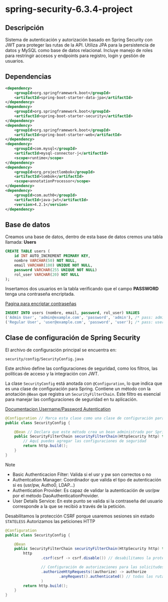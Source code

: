 # spring-security-6.3.4-project

## Descripción
Sistema de autenticación y autorización basado en Spring Security con JWT para proteger las rutas de la API. Utiliza JPA para la persistencia de datos y MySQL como base de datos relacional. Incluye manejo de roles para restringir accesos y endpoints para registro, login y gestión de usuarios. 

## Dependencias

```XML
<dependency>
    <groupId>org.springframework.boot</groupId>
    <artifactId>spring-boot-starter-data-jpa</artifactId>
</dependency>
<dependency>
    <groupId>org.springframework.boot</groupId>
    <artifactId>spring-boot-starter-security</artifactId>
</dependency>
<dependency>
    <groupId>org.springframework.boot</groupId>
    <artifactId>spring-boot-starter-web</artifactId>
</dependency>
<dependency>
    <groupId>com.mysql</groupId>
    <artifactId>mysql-connector-j</artifactId>
    <scope>runtime</scope>
</dependency>
<dependency>
    <groupId>org.projectlombok</groupId>
    <artifactId>lombok</artifactId>
    <scope>annotationProcessor</scope>
</dependency>
<dependency>
    <groupId>com.auth0</groupId>
    <artifactId>java-jwt</artifactId>
    <version>4.2.1</version>
</dependency>

```
## Base de datos
Creamos una base de datos, dentro de esta base de datos cremos una tabla llamada: <strong>Users</strong>

```SQL
CREATE TABLE users (
    id INT AUTO_INCREMENT PRIMARY KEY,
    nombre VARCHAR(50) NOT NULL,
    email VARCHAR(100) UNIQUE NOT NULL,
    password VARCHAR(255 UNIQUE NOT NULL)
    rol_user VARCHAR(20) NOT NULL
);

```

Insertamos dos usuarios en la tabla verificando que el campo <strong>PASSWORD</strong> tenga una contraseña encriptada.

[Pagina para encriptar contraseñas](https://bcrypt-generator.com/)

```SQL
INSERT INTO users (nombre, email, password, rol_user) VALUES 
('Admin User', 'admin@example.com', 'password', 'admin'), /* pass: admin */
('Regular User', 'user@example.com', 'password', 'user'); /* pass: user */
```

## Clase de configuración de Spring Security
El archivo de configuración principal se encuentra en:

`security/config/SecurityConfig.java`

Este archivo define las configuraciones de seguridad, como los filtros, las políticas de acceso y la integración con JWT.

La clase `SecurityConfig` está anotada con `@Configuration`, lo que indica que es una clase de configuración para Spring. Contiene un método con la anotación `@Bean` que registra un `SecurityFilterChain`. Este filtro es esencial para manejar las configuraciones de seguridad en tu aplicación.

[Documentacion Username/Password Autentication](https://docs.spring.io/spring-security/reference/servlet/authentication/passwords/index.html#servlet-authentication-unpwd)


```JAVA
@Configuration // Marca esta clase como una clase de configuración para Spring.
public class SecurityConfig {

    @Bean // Declara que este método crea un bean administrado por Spring
    public SecurityFilterChain securityFilterChain(HttpSecurity http) throws Exception {
        // Aquí puedes agregar las configuraciones de seguridad
        return http.build();
    }
}
```

> [!NOTE]
> - Basic Authenticacion Filter: Valida si el usr y pw son correctos o no
> - Authentcation Manager: Coordinador que valida el tipo de autenticación si es (usr/pw, Autho0, LDAP…)
> - Authentication Provider: Es capaz de validar la autenticación de usr/pw por el método DaoAuthenticationProvider.
> - User Details Service: En este punto se valida si la contraseña del usuario corresponde a la que se recibió a través de la petición.

Desabilitamos la protección CSRF porque usaremos sesiones sin estado `STATELESS`
Autorizamos las peticiones HTTP

```JAVA
@Configuration
public class SecurityConfig {

    @Bean
    public SecurityFilterChain securityFilterChain(HttpSecurity http) throws Exception {
        http
                .csrf(csrf -> csrf.disable()) // desabilitamos la protección csrf

                // Configuración de autorizaciones para las solicitudes HTTP
                .authorizeHttpRequests((authorize) -> authorize
                        .anyRequest().authenticated() // todas las rutas necesitan autenticación
                )
        return http.build();
    }
}
```
